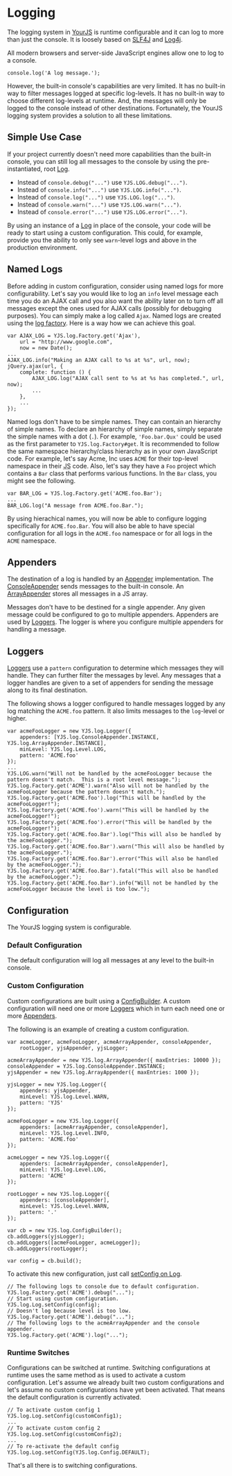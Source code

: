 # Logging

The logging system in [YourJS][] is runtime configurable and it can log to more than just the console.  It is
loosely based on [SLF4J][] and [Log4j][].

All modern browsers and server-side JavaScript engines allow one to log to a console.

    console.log('A log message.');

However, the built-in console's capabilities are very limited.  It has no built-in way to filter messages logged at
specific log-levels.  It has no built-in way to choose different log-levels at runtime.  And, the messages will only
be logged to the console instead of other destinations.  Fortunately, the YourJS logging system provides a solution to
all these limitations.

## Simple Use Case

If your project currently doesn't need more capabilities than the built-in console, you can still log all messages to
the console by using the pre-instantiated, root [Log][YJS_LOG].

* Instead of `console.debug("...")` use `YJS.LOG.debug("...")`.
* Instead of `console.info("...")` use `YJS.LOG.info("...")`.
* Instead of `console.log("...")` use `YJS.LOG.log("...")`.
* Instead of `console.warn("...")` use `YJS.LOG.warn("...")`.
* Instead of `console.error("...")` use `YJS.LOG.error("...")`.

By using an instance of a [Log][YJS_log_Log] in place of the console, your code will be ready to start using a custom
configuration.  This could, for example, provide you the ability to only see `warn`-level logs and above in the
production environment.

## Named Logs

Before adding in custom configuration, consider using named logs for more configurability.  Let's say you would like
to log an `info` level message each time you do an AJAX call and you also want the ability later on to turn off all
messages except the ones used for AJAX calls (possibly for debugging purposes).  You can simply make a log called
`Ajax`.  Named logs are created using the [log factory][YJS_log_Factory].  Here is a way how we can achieve this goal.

    var AJAX_LOG = YJS.log.Factory.get('Ajax'),
        url = "http://www.google.com",
        now = new Date();
    ...
    AJAX_LOG.info("Making an AJAX call to %s at %s", url, now);
    jQuery.ajax(url, {
        complete: function () {
            AJAX_LOG.log("AJAX call sent to %s at %s has completed.", url, now);
            ...
        },
        ...
    });

Named logs don't have to be simple names.  They can contain an hierarchy of simple names.  To declare an hierarchy of
simple names, simply separate the simple names with a dot (`.`).  For example, `'Foo.bar.Qux'` could be used as the
first parameter to `YJS.log.Factory#get`.  It is recommended to follow the same namespace hierarchy/class hierarchy as
in your own JavaScript code. For example, let's say Acme, Inc uses `ACME` for their top-level namespace in their
<abbr title="JavaScript">JS</abbr> code.  Also, let's say they have a `Foo` project which contains a `Bar` class that
performs various functions.  In the `Bar` class, you might see the following.

    var BAR_LOG = YJS.log.Factory.get('ACME.foo.Bar');
    ...
    BAR_LOG.log("A message from ACME.foo.Bar.");

By using hierachical names, you will now be able to configure logging specifically for `ACME.foo.Bar`.  You will also
be able to have special configuration for all logs in the `ACME.foo` namespace or for all logs in the `ACME`
namespace.

## Appenders

The destination of a log is handled by an [Appender][YJS_log_Appender] implementation.  The
[ConsoleAppender][YJS_log_ConsoleAppender] sends messages to the built-in console.  An
[ArrayAppender][YJS_log_ArrayAppender] stores all messages in a JS array.

Messages don't have to be destined for a single appender.  Any given message could be configured to go to multiple
appenders.  Appenders are used by [Loggers][YJS_log_Logger].  The logger is where you configure multiple appenders for
handling a message.

## Loggers

[Loggers][YJS_log_Logger] use a `pattern` configuration to determine which messages they will handle.  They can
further filter the messages by level.  Any messages that a logger handles are given to a set of appenders for sending
the message along to its final destination.

The following shows a logger configured to handle messages logged by any log matching the `ACME.foo` pattern.  It also
limits messages to the `log`-level or higher.

    var acmeFooLogger = new YJS.log.Logger({
        appenders: [YJS.log.ConsoleAppender.INSTANCE, YJS.log.ArrayAppender.INSTANCE],
        minLevel: YJS.log.Level.LOG,
        pattern: 'ACME.foo'
    });
    ...
    YJS.LOG.warn("Will not be handled by the acmeFooLogger because the pattern doesn't match.  This is a root level message.");
    YJS.log.Factory.get('ACME').warn("Also will not be handled by the acmeFooLogger because the pattern doesn't match.");
    YJS.log.Factory.get('ACME.foo').log("This will be handled by the acmeFooLogger!");
    YJS.log.Factory.get('ACME.foo').warn("This will be handled by the acmeFooLogger!");
    YJS.log.Factory.get('ACME.foo').error("This will be handled by the acmeFooLogger!");
    YJS.log.Factory.get('ACME.foo.Bar').log("This will also be handled by the acmeFooLogger.");
    YJS.log.Factory.get('ACME.foo.Bar').warn("This will also be handled by the acmeFooLogger.");
    YJS.log.Factory.get('ACME.foo.Bar').error("This will also be handled by the acmeFooLogger.");
    YJS.log.Factory.get('ACME.foo.Bar').fatal("This will also be handled by the acmeFooLogger.");
    YJS.log.Factory.get('ACME.foo.Bar').info("Will not be handled by the acmeFooLogger because the level is too low.");

## Configuration

The YourJS logging system is configurable.

### Default Configuration

The default configuration will log all messages at any level to the built-in console.

### Custom Configuration

Custom configurations are built using a [ConfigBuilder][YJS_log_ConfigBuilder].  A custom configuration will need one
or more [Loggers][YJS_log_Logger] which in turn each need one or more [Appenders][YJS_log_Appender].

The following is an example of creating a custom configuration.

    var acmeLogger, acmeFooLogger, acmeArrayAppender, consoleAppender,
        rootLogger, yjsAppender, yjsLogger;
    
    acmeArrayAppender = new YJS.log.ArrayAppender({ maxEntries: 10000 });
    consoleAppender = YJS.log.ConsoleAppender.INSTANCE;
    yjsAppender = new YJS.log.ArrayAppender({ maxEntries: 1000 });
    
    yjsLogger = new YJS.log.Logger({
        appenders: yjsAppender,
        minLevel: YJS.log.Level.WARN,
        pattern: 'YJS'
    });
    
    acmeFooLogger = new YJS.log.Logger({
        appenders: [acmeArrayAppender, consoleAppender],
        minLevel: YJS.log.Level.INFO,
        pattern: 'ACME.foo'
    });
    
    acmeLogger = new YJS.log.Logger({
        appenders: [acmeArrayAppender, consoleAppender],
        minLevel: YJS.log.Level.LOG,
        pattern: 'ACME'
    });
    
    rootLogger = new YJS.log.Logger({
        appenders: [consoleAppender],
        minLevel: YJS.log.Level.WARN,
        pattern: '.'
    });
    
    var cb = new YJS.log.ConfigBuilder();
    cb.addLoggers(yjsLogger);
    cb.addLoggers([acmeFooLogger, acmeLogger]);
    cb.addLoggers(rootLogger);
    
    var config = cb.build();
    
To activate this new configuration, just call [setConfig on Log][YJS_log_Log_setConfig].

    // The following logs to console due to default configuration.
    YJS.log.Factory.get('ACME').debug("...");
    // Start using custom configuration.
    YJS.log.Log.setConfig(config);
    // Doesn't log because level is too low.
    YJS.log.Factory.get('ACME').debug("...");
    // The following logs to the acmeArrayAppender and the console appender.
    YJS.log.Factory.get('ACME').log("...");

### Runtime Switches

Configurations can be switched at runtime.  Switching configurations at runtime uses the same method as is used to
activate a custom configuration.  Let's assume we already built two custom configurations and let's assume no custom
configurations have yet been activated.  That means the default configuration is currently activated.

    // To activate custom config 1
    YJS.log.Log.setConfig(customConfig1);
    ...
    // To activate custom config 2
    YJS.log.Log.setConfig(customConfig2);
    ...
    // To re-activate the default config
    YJS.log.Log.setConfig(YJS.log.Config.DEFAULT);

That's all there is to switching configurations.

[Log4j]: http://logging.apache.org/log4j/
[SLF4J]: http://www.slf4j.org/
[YJS_LOG]: http://dhurlburtusa.github.io/YourJS/docs/api/#!/api/YJS-property-LOG
[YJS_log_Appender]: http://dhurlburtusa.github.io/YourJS/docs/api/#!/api/YJS.log.Appender
[YJS_log_ArrayAppender]: http://dhurlburtusa.github.io/YourJS/docs/api/#!/api/YJS.log.ArrayAppender
[YJS_log_ConfigBuilder]: http://dhurlburtusa.github.io/YourJS/docs/api/#!/api/YJS.log.ConfigBuilder
[YJS_log_ConsoleAppender]: http://dhurlburtusa.github.io/YourJS/docs/api/#!/api/YJS.log.ConsoleAppender
[YJS_log_Factory]: http://dhurlburtusa.github.io/YourJS/docs/api/#!/api/YJS.log.Factory
[YJS_log_Log]: http://dhurlburtusa.github.io/YourJS/docs/api/#!/api/YJS.log.Log
[YJS_log_Log_setConfig]: http://dhurlburtusa.github.io/YourJS/docs/api/#!/api/YJS.log.Log-static-method-setConfig
[YJS_log_Logger]: http://dhurlburtusa.github.io/YourJS/docs/api/#!/api/YJS.log.Logger
[YourJS]: https://github.com/dhurlburtusa/YourJS
